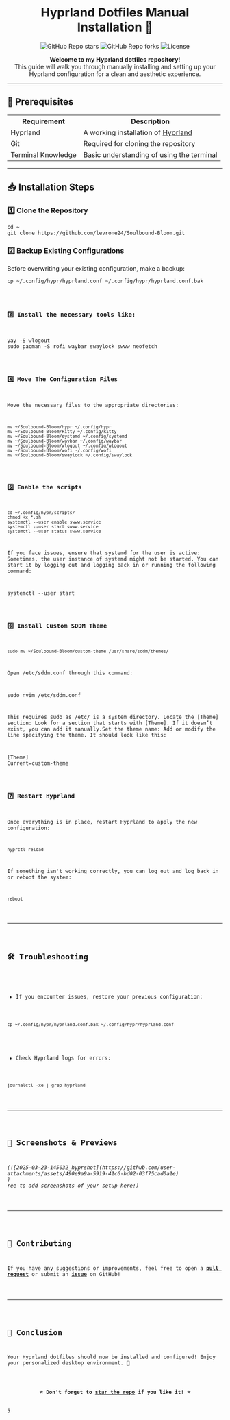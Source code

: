 <h1 align="center">Hyprland Dotfiles Manual Installation 🚀</h1>

<p align="center">
  <img src="https://img.shields.io/github/stars/levrone24/Soulbound-Bloom?style=for-the-badge" alt="GitHub Repo stars">
  <img src="https://img.shields.io/github/forks/levrone24/Soulbound-Bloom??style=for-the-badge" alt="GitHub Repo forks">
  <img src="https://img.shields.io/github/license/levrone24/Soulbound-Bloom??style=for-the-badge" alt="License">
</p>

<p align="center">
  <b>Welcome to my Hyprland dotfiles repository!</b><br>
  This guide will walk you through manually installing and setting up your Hyprland configuration for a clean and aesthetic experience.
</p>

<hr>

<h2>📌 Prerequisites</h2>

<table>
  <tr>
    <th>Requirement</th>
    <th>Description</th>
  </tr>
  <tr>
    <td>Hyprland</td>
    <td>A working installation of <a href="https://github.com/hyprwm/Hyprland">Hyprland</a></td>
  </tr>
  <tr>
    <td>Git</td>
    <td>Required for cloning the repository</td>
  </tr>
  <tr>
    <td>Terminal Knowledge</td>
    <td>Basic understanding of using the terminal</td>
  </tr>
</table>

<hr>

<h2>📥 Installation Steps</h2>

<h3>1️⃣ Clone the Repository</h3>
<pre><code class="language-bash">cd ~
git clone https://github.com/levrone24/Soulbound-Bloom.git </code></pre>

<h3>2️⃣ Backup Existing Configurations</h3>
<p>Before overwriting your existing configuration, make a backup:</p>
<pre><code class="language-bash">cp ~/.config/hypr/hyprland.conf ~/.config/hypr/hyprland.conf.bak
</pre>

<h3>3️⃣ Install the necessary tools like:</h3>
<pre>yay -S wlogout
sudo pacman -S rofi waybar swaylock swww neofetch</pre>

<h3>4️⃣ Move The Configuration Files</h3>
<p>Move the necessary files to the appropriate directories:</p>
<pre><code class="language-bash">mv ~/Soulbound-Bloom/hypr ~/.config/hypr
mv ~/Soulbound-Bloom/kitty ~/.config/kitty
mv ~/Soulbound-Bloom/systemd ~/.config/systemd
mv ~/Soulbound-Bloom/waybar ~/.config/waybar
mv ~/Soulbound-Bloom/wlogout ~/.config/wlogout
mv ~/Soulbound-Bloom/wofi ~/.config/wofi
mv ~/Soulbound-Bloom/swaylock ~/.config/swaylock</code></pre>

<h3>5️⃣ Enable the scripts</h3>
<pre><code class="language-bash">cd ~/.config/hypr/scripts/ 
chmod +x *.sh
systemctl --user enable swww.service
systemctl --user start swww.service
systemctl --user status swww.service
</code></pre> <p>If you face issues, ensure that systemd for the user is active: Sometimes, the user instance of systemd might not be started. You can start it by logging out and logging back in or running the following command:</p> 
<pre>systemctl --user start
</pre>

<h3>6️⃣ Install Custom SDDM Theme</h3>
<pre><code class="language-bash">sudo mv ~/Soulbound-Bloom/custom-theme /usr/share/sddm/themes/
</code></pre>
<p>Open /etc/sddm.conf through this command:</p>
<pre>sudo nvim /etc/sddm.conf</pre>
<p>This requires sudo as /etc/ is a system directory. Locate the [Theme] section: Look for a section that starts with [Theme]. If it doesn’t exist, you can add it manually.Set the theme name: Add or modify the line specifying the theme. It should look like this:
</p>
<pre>[Theme]
Current=custom-theme</pre>

<h3>7️⃣ Restart Hyprland</h3>
<p>Once everything is in place, restart Hyprland to apply the new configuration:</p>
<pre><code class="language-bash">hyprctl reload</code></pre>
<p>If something isn't working correctly, you can log out and log back in or reboot the system:</p>
<pre><code class="language-bash">reboot</code></pre>

<hr>

<h2>🛠️ Troubleshooting</h2>
<ul>
  <li>If you encounter issues, restore your previous configuration:</li>
</ul>
<pre><code class="language-bash">cp ~/.config/hypr/hyprland.conf.bak ~/.config/hypr/hyprland.conf
</code></pre>
<ul>
  <li>Check Hyprland logs for errors:</li>
</ul>
<pre><code class="language-bash">journalctl -xe | grep hyprland</code></pre>

<hr>

<h2>🎨 Screenshots & Previews</h2>
<p><i>(![2025-03-23-145032_hyprshot](https://github.com/user-attachments/assets/490e9a9a-5919-41c6-bd02-03f75cad0a1e)
)
ree to add screenshots of your setup here!)</i></p>

<hr>

<h2>🤝 Contributing</h2>
<p>If you have any suggestions or improvements, feel free to open a <b><a href="https://github.com/yourusername/hyprdots/pulls">pull request</a></b> or submit an <b><a href="https://github.com/yourusername/hyprdots/issues">issue</a></b> on GitHub!</p>

<hr>

<h2>🎉 Conclusion</h2>
<p>Your Hyprland dotfiles should now be installed and configured! Enjoy your personalized desktop environment. 🚀</p>

<p align="center"><b>⭐ Don't forget to <a href="https://github.com/yourusername/hyprdots/stargazers">star the repo</a> if you like it! ⭐</b></p>
5
